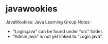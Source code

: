 # javawookies
JavaWookies: Java Learning Group 
Notes:
  - "Login.java" can be found under "src" folder.
  - "Admin.java" is not yet linked to "Login.java".
